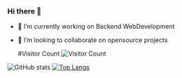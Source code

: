 ### Hi there 👋


- 🔭 I’m currently working on Backend WebDevelopment

- 👯 I’m looking to collaborate on opensource projects

                                             
    
   #Visitor Count 
   ![Visitor Count](https://profile-counter.glitch.me/{ShivamTyagi12345}/count.svg)

 
![ GitHub stats](https://github-readme-stats.vercel.app/api?username=ShivamTyagi12345&show_icons=true&theme=radical)  [![Top Langs](https://github-readme-stats.vercel.app/api/top-langs/?username=ShivamTyagi12345&layout=compact)](https://github.com/ShivamTyagi12345/github-readme-stats)   



